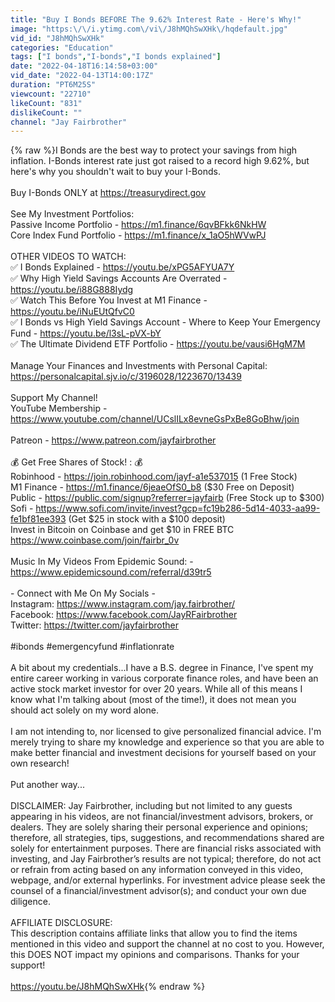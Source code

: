 ```yaml
---
title: "Buy I Bonds BEFORE The 9.62% Interest Rate - Here's Why!"
image: "https:\/\/i.ytimg.com\/vi\/J8hMQhSwXHk\/hqdefault.jpg"
vid_id: "J8hMQhSwXHk"
categories: "Education"
tags: ["I bonds","I-bonds","I bonds explained"]
date: "2022-04-18T16:14:58+03:00"
vid_date: "2022-04-13T14:00:17Z"
duration: "PT6M25S"
viewcount: "22710"
likeCount: "831"
dislikeCount: ""
channel: "Jay Fairbrother"
---
```

{% raw %}I Bonds are the best way to protect your savings from high inflation. I-Bonds interest rate just got raised to a record high 9.62%, but here's why you shouldn't wait to buy your I-Bonds.<br /><br />Buy I-Bonds ONLY at <a rel="nofollow" target="blank" href="https://treasurydirect.gov">https://treasurydirect.gov</a> <br /><br />See My Investment Portfolios:<br />Passive Income Portfolio - <a rel="nofollow" target="blank" href="https://m1.finance/6qvBFkk6NkHW">https://m1.finance/6qvBFkk6NkHW</a><br />Core Index Fund Portfolio - <a rel="nofollow" target="blank" href="https://m1.finance/x_1aO5hWVwPJ">https://m1.finance/x_1aO5hWVwPJ</a><br /><br />OTHER VIDEOS TO WATCH: <br />✅  I Bonds Explained - <a rel="nofollow" target="blank" href="https://youtu.be/xPG5AFYUA7Y">https://youtu.be/xPG5AFYUA7Y</a><br />✅  Why High Yield Savings Accounts Are Overrated - <a rel="nofollow" target="blank" href="https://youtu.be/i88G888Iydg">https://youtu.be/i88G888Iydg</a><br />✅  Watch This Before You Invest at M1 Finance - <a rel="nofollow" target="blank" href="https://youtu.be/iNuEUtQfvC0">https://youtu.be/iNuEUtQfvC0</a><br />✅ I Bonds vs High Yield Savings Account - Where to Keep Your Emergency Fund - <a rel="nofollow" target="blank" href="https://youtu.be/l3sL-pVX-bY">https://youtu.be/l3sL-pVX-bY</a><br />✅ The Ultimate Dividend ETF Portfolio - <a rel="nofollow" target="blank" href="https://youtu.be/vausi6HgM7M">https://youtu.be/vausi6HgM7M</a><br /><br />Manage Your Finances and Investments with Personal Capital:<br /><a rel="nofollow" target="blank" href="https://personalcapital.sjv.io/c/3196028/1223670/13439">https://personalcapital.sjv.io/c/3196028/1223670/13439</a><br /><br />Support My Channel! <br />YouTube Membership -  <a rel="nofollow" target="blank" href="https://www.youtube.com/channel/UCslILx8evneGsPxBe8GoBhw/join">https://www.youtube.com/channel/UCslILx8evneGsPxBe8GoBhw/join</a><br /><br />Patreon - <a rel="nofollow" target="blank" href="https://www.patreon.com/jayfairbrother">https://www.patreon.com/jayfairbrother</a><br /><br />💰 Get Free Shares of Stock! : 💰<br />Robinhood - <a rel="nofollow" target="blank" href="https://join.robinhood.com/jayf-a1e537015">https://join.robinhood.com/jayf-a1e537015</a> (1 Free Stock)<br />M1 Finance - <a rel="nofollow" target="blank" href="https://m1.finance/6jeaeOfS0_b8">https://m1.finance/6jeaeOfS0_b8</a>  ($30 Free on Deposit)<br />Public - <a rel="nofollow" target="blank" href="https://public.com/signup?referrer=jayfairb">https://public.com/signup?referrer=jayfairb</a>  (Free Stock up to $300)<br />Sofi - <a rel="nofollow" target="blank" href="https://www.sofi.com/invite/invest?gcp=fc19b286-5d14-4033-aa99-fe1bf81ee393">https://www.sofi.com/invite/invest?gcp=fc19b286-5d14-4033-aa99-fe1bf81ee393</a> (Get $25 in stock with a $100 deposit)<br />Invest in Bitcoin on Coinbase and get $10 in FREE BTC <a rel="nofollow" target="blank" href="https://www.coinbase.com/join/fairbr_0v">https://www.coinbase.com/join/fairbr_0v</a><br /><br />Music In My Videos From Epidemic Sound: - <a rel="nofollow" target="blank" href="https://www.epidemicsound.com/referral/d39tr5">https://www.epidemicsound.com/referral/d39tr5</a><br /><br />- Connect with Me On My Socials -<br />Instagram: <a rel="nofollow" target="blank" href="https://www.instagram.com/jay.fairbrother/">https://www.instagram.com/jay.fairbrother/</a><br />Facebook: <a rel="nofollow" target="blank" href="https://www.facebook.com/JayRFairbrother">https://www.facebook.com/JayRFairbrother</a><br />Twitter: <a rel="nofollow" target="blank" href="https://twitter.com/jayfairbrother">https://twitter.com/jayfairbrother</a><br /><br />#ibonds #emergencyfund #inflationrate<br /><br />A bit about my credentials...I have a B.S. degree in Finance, I've spent my entire career working in various corporate finance roles, and have been an active stock market investor for over 20 years. While all of this means I know what I'm talking about (most of the time!), it does not mean you should act solely on my word alone. <br /><br />I am not intending to, nor licensed to give personalized financial advice. I'm merely trying to share my knowledge and experience so that you are able to make better financial and investment decisions for yourself based on your own research! <br /><br />Put another way...<br /><br />DISCLAIMER: Jay Fairbrother, including but not limited to any guests appearing in his videos, are not financial/investment advisors, brokers, or dealers. They are solely sharing their personal experience and opinions; therefore, all strategies, tips, suggestions, and recommendations shared are solely for entertainment purposes. There are financial risks associated with investing, and Jay Fairbrother’s results are not typical; therefore, do not act or refrain from acting based on any information conveyed in this video, webpage, and/or external hyperlinks. For investment advice please seek the counsel of a financial/investment advisor(s); and conduct your own due diligence.<br /><br />AFFILIATE DISCLOSURE:  <br />This description contains affiliate links that allow you to find the items mentioned in this video and support the channel at no cost to you. However, this DOES NOT impact my opinions and comparisons. Thanks for your support!<br /><br /><a rel="nofollow" target="blank" href="https://youtu.be/J8hMQhSwXHk">https://youtu.be/J8hMQhSwXHk</a>{% endraw %}
